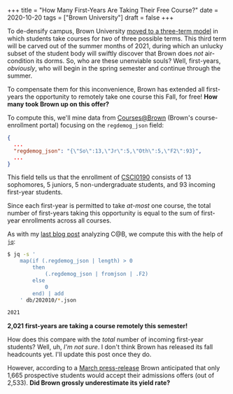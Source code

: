+++
title = "How Many First-Years Are Taking Their Free Course?"
date = 2020-10-20
tags = ["Brown University"]
draft = false
+++

To de-densify campus, Brown University [moved to a three-term model](https://www.brown.edu/news/2020-07-07/healthy) in which students take courses for *two* of three possible terms. This third term will be carved out of the summer months of 2021, during which an unlucky subset of the student body will swiftly discover that Brown does *not* air-condition its dorms. So, who are these unenviable souls? Well, first-years, *obviously*, who will begin in the spring semester and continue through the summer.

To compensate them for this inconvenience, Brown has extended all first-years the opportunity to remotely take one course this Fall, for free! **How many took Brown up on this offer?**

<!-- more -->

To compute this, we'll mine data from [Courses@Brown](https://cab.brown.edu/) (Brown's course-enrollment portal) focusing on the `regdemog_json` field:
```json
{
  ...
  "regdemog_json": "{\"So\":13,\"Jr\":5,\"Oth\":5,\"F2\":93}",
  ...
}
```
This field tells us that the enrollment of [CSCI0190](http://cs.brown.edu/courses/csci0190/2020/) consists of 13 sophomores, 5 juniors, 5 non-undergraduate students, and 93 incoming first-year students.

Since each first-year is permitted to take *at-most* one course, the total number of first-years taking this opportunity is equal to the sum of first-year enrollments across all courses.

As with my [last blog post](./class-size-paradox) analyzing C@B, we compute this with the help of [`jq`](https://stedolan.github.io/jq/):

```bash
$ jq -s '
    map(if (.regdemog_json | length) > 0
        then
            (.regdemog_json | fromjson | .F2)
        else
            0
        end) | add
    ' db/202010/*.json

2021
```

**2,021 first-years are taking a course remotely this semester!**

How does this compare with the *total* number of incoming first-year students? Well, uh, *I'm not sure*. I don't think Brown has released its fall headcounts yet. I'll update this post once they do.

However, according to a [March press-release](https://www.brown.edu/news/2020-03-26/admitted) Brown anticipated that only 1,665 prospective students would accept their admissions offers (out of 2,533). **Did Brown grossly underestimate its yield rate?**
